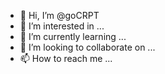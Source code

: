 - 👋 Hi, I’m @goCRPT
- 👀 I’m interested in ...
- 🌱 I’m currently learning ...
- 💞️ I’m looking to collaborate on ...
- 📫 How to reach me ...

<!---
goCRPT/goCRPT is a ✨ special ✨ repository because its `README.md` (this file) appears on your GitHub profile.
You can click the Preview link also.

--->
